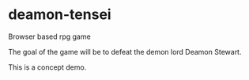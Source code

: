 # deamon-tensei
Browser based rpg game

The goal of the game will be to defeat the demon lord Deamon Stewart.

This is a concept demo.
